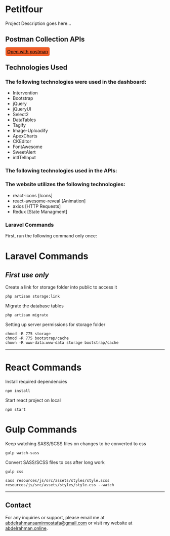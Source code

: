 # Petitfour

Project Description goes here...

## Postman Collection APIs

<a href="https://www.postman.com/petitfour/workspace/petitfour/collection/26104711-d112244d-f11a-4dd6-9363-0a794feb09ac?action=share&creator=26104711" style="color:#000; background-color:#ef5b25;padding:5px;border-radius:6px;border:1px solid #dddddd">Open with postman</a>

## Technologies Used

### The following technologies were used in the dashboard:

-   Intervention
-   Bootstrap
-   jQuery
-   jQueryUI
-   Select2
-   DataTables
-   Tagify
-   Image-Uploadify
-   ApexCharts
-   CKEditor
-   FontAwesome
-   SweetAlert
-   intlTelInput

### The following technologies used in the APIs:


### The website utilizes the following technologies:

-   react-icons [Icons]
-   react-awesome-reveal [Animation]
-   axios [HTTP Requests]
-   Redux [State Managment]
### Laravel Commands

First, run the following command only once:

<h1>Laravel Commands</h1>

## _First use only_ <br/>

Create a link for storage folder into public to access it

```
php artisan storage:link
```



Migrate the database tables

```
php artisan migrate
```

Setting up server permissions for storage folder

```
chmod -R 775 storage
chmod -R 775 bootstrap/cache
chown -R www-data:www-data storage bootstrap/cache
```

---

<h1>React Commands</h1>
Install required dependencies

```
npm install
```

Start react project on local

```
npm start
```

<h1>Gulp Commands</h1>

Keep watching SASS/SCSS files on changes to be converted to css

```
gulp watch-sass
```

Convert SASS/SCSS files to css after long work

```
gulp css
```

```
sass resources/js/src/assets/styles/style.scss resources/js/src/assets/styles/style.css --watch 
```

---

## Contact

For any inquiries or support, please email me at [abdelrahmansamirmostafa@gmail.com](mailto:abdelrahmansamirmostafa@gmail.com) or visit my website at [abdelrahman.online](https://www.abdelrahman.online).
